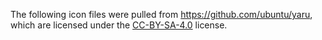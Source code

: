 The following icon files were pulled from https://github.com/ubuntu/yaru, which are licensed under the [CC-BY-SA-4.0](https://github.com/ubuntu/yaru/blob/master/LICENSE_CCBYSA) license.
